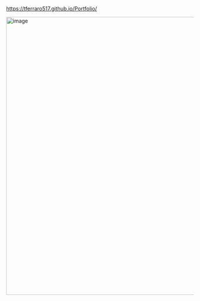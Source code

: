 
https://tferraro517.github.io/Portfolio/

<img width="746" alt="image" src="https://user-images.githubusercontent.com/118402182/215936310-c27b546b-d991-44a4-822e-1d18099b0235.png">
